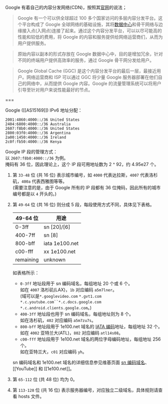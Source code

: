 Google 有着自己的内容分发网络(CDN)，按照其[官网]的说法；
> Google 有一个可以供全球超过 100 多个国家访问的多层内容分发平台。这个平台构成了 Google 全球网络的基础设施，其将[数据中心]和骨干网络与边缘接入点(入网点)连接了起来。通过这个内容分发平台，可以以尽可能高的性能和较低的费用，将 Google 的内容和服务提供给网络运营商们，从而为用户提供服务。

> 原始内容以副本的形式存放在 Google 数据中心中，目的是增加冗余，针对不同的终端用户提供高效率的服务，通过 Google 骨干网分发给用户。

> Google Global Cache (GGC) 是这个内容分发平台的最后一层，最接近用户。网络运营商和 ISP 可以通过 GGC 将少量 Google 服务器部署在他们自己的网络中，从而提供 Google 内容。Google 的流量管理系统可以将用户引导至针对用户来说性能最好的节点。

===

Google ([[AS15169]]) IPv6 地址分配：
```
2001:4860:4000::/36	United States
2404:6800:4000::/36	Australia
2607:f8b0:4000::/36	United States
2800:03f0:4000::/36	Argentina
2a00:1450:4000::/36	Ireland
2c0f:fb50:4000::/36	Kenya
```

Google IP 段的管理方式：  
以 `2607:f8b0:4000::/36` 为例。  
掩码有 36 位，因此理论上，这个 IP 段可用地址数为 2 ^ 92，约 4.95e27 个。

1. 第 `33-48` 位 (共 16 位) 表示城市编号，如 `4000` 代表达拉斯，`4007` 代表洛杉矶，`400a` 代表西雅图等等。  
   (需要注意的是，由于 Google 所有的 IP 段都有 36 位掩码，因此所有的城市编号都是以 `4` 开头的。)
2. 第 `49-64` 位 (共 16 位) 则分成 5 段，每段使用方式不同，具体见下表格。

    | 49-64 位  | 用途           |
    | --------- | -------------- |
    | 0-3ff     | sn [20]/[6]    |
    | 400-7ff   | sn [8]         |
    | 800-bff   | iata 1e100.net |
    | c00-fff   | xx   1e100.net |
    | remaining | unknown        |

    如表格所示：  
    * `0-3ff` 地址段用于 sn 编码域名，每组地址 20 个或 6 个。  
      如在 `4007` 洛杉矶(LAX)，`1b` 对应编码 `a5m7lner`。  
      (域可以是`*.googlevideo.com` `*.gvt1.com` `*.c.youtube.com``*.c.docs.google.com` `*.c.android.clients.google.com`。)
    * `400-3ff` 地址段也用于 sn 编码域名，每组地址则为 8 个。  
      如在洛杉矶，`402` 对应编码 `a5m7zu7s`。
    * `800-bff` 地址段用于 1e100.net 域名的 [IATA 编码]地址，每组地址 32 个。  
      如在 `4002` 亚特兰大(ATL)，`802` 对应编码 `atl14s08`。
    * `c00-fff` 地址段用于 1e100.net 域名的两位字母编码地址，每组地址 256 个。  
      如在亚特兰大，`c01` 对应编码 `yh`。

    sn 编码域名和 1e100.net 域名的详细信息参见维基页面 [sn 编码域名](sn-domains)、[[YouTube]] 和 [[1e100.net]]。

3. 第 `65-112` 位 (共 48 位) 均为 0。
4. 第 `113-128` 位 (共 16 位) 表示服务器编号，对应独立二级域名，具体规则请查看 hosts 文件。


[官网]:         https://peering.google.com/about/ggc.html
[数据中心]:     https://www.google.com/about/datacenters
[IATA 编码]:    https://en.wikipedia.org/wiki/International_Air_Transport_Association_airport_code